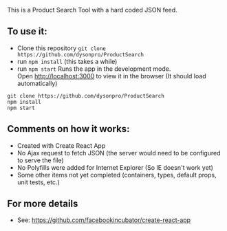 This is a Product Search Tool with a hard coded JSON feed.

## To use it:
- Clone this repository `git clone https://github.com/dysonpro/ProductSearch`
- run `npm install` (this takes a while)
- run `npm start`
Runs the app in the development mode.<br>
Open [http://localhost:3000](http://localhost:3000) to view it in the browser (It should load automatically)

```
git clone https://github.com/dysonpro/ProductSearch
npm install
npm start
```


## Comments on how it works:
- Created with Create React App
- No Ajax request to fetch JSON (the server would need to be configured to serve the file)
- No Polyfills were added for Internet Explorer (So IE doesn't work yet)
- Some other items not yet completed (containers, types, default props, unit tests, etc.)

## For more details
- See: https://github.com/facebookincubator/create-react-app
